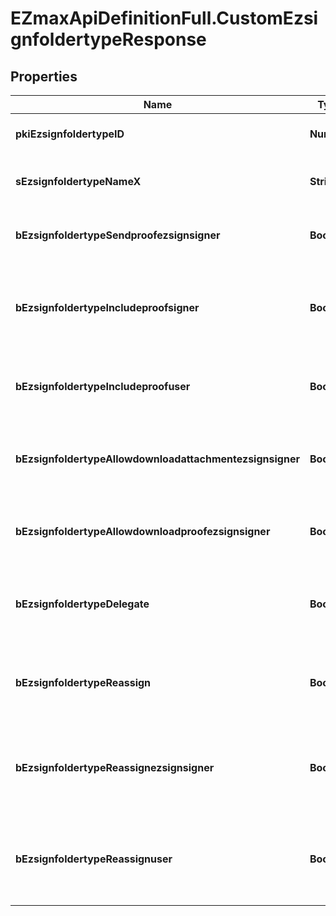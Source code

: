 # EZmaxApiDefinitionFull.CustomEzsignfoldertypeResponse

## Properties

Name | Type | Description | Notes
------------ | ------------- | ------------- | -------------
**pkiEzsignfoldertypeID** | **Number** | The unique ID of the Ezsignfoldertype. | 
**sEzsignfoldertypeNameX** | **String** | The name of the Ezsignfoldertype in the language of the requester | [optional] 
**bEzsignfoldertypeSendproofezsignsigner** | **Boolean** | Whether we send the proof in the email to Ezsignsigner | [optional] 
**bEzsignfoldertypeIncludeproofsigner** | **Boolean** | THIS FIELD WILL BE DELETED. Whether we include the proof with the signed Ezsigndocument for Ezsignsigners | [optional] 
**bEzsignfoldertypeIncludeproofuser** | **Boolean** | Whether we include the proof with the signed Ezsigndocument for users | [optional] 
**bEzsignfoldertypeAllowdownloadattachmentezsignsigner** | **Boolean** | Whether we allow the Ezsigndocument to be downloaded by an Ezsignsigner | [optional] 
**bEzsignfoldertypeAllowdownloadproofezsignsigner** | **Boolean** | Whether we allow the proof to be downloaded by an Ezsignsigner | [optional] 
**bEzsignfoldertypeDelegate** | **Boolean** | Wheter if delegation of signature is allowed to another user or not | [optional] 
**bEzsignfoldertypeReassign** | **Boolean** | Wheter if Reassignment of signature is allowed to another signatory or not | [optional] 
**bEzsignfoldertypeReassignezsignsigner** | **Boolean** | Wheter if Reassignment of signature is allowed by a signatory to another signatory or not | [optional] 
**bEzsignfoldertypeReassignuser** | **Boolean** | Wheter if Reassignment of signature is allowed by a user to a signatory or another user or not | [optional] 


